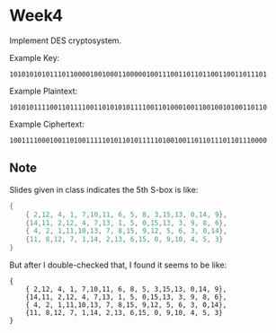 # Week4

Implement DES cryptosystem.

Example Key:
```
1010101010111011000010010001100000100111001101101100110011011101
```

Example Plaintext:
```
1010101111001101111001101010101111001101000100110010010100110110
```

Example Ciphertext:
```
1001111000100110100111110101101011111010010011011011101101110000
```

## Note

Slides given in class indicates the 5th S-box is like:
```c
{
    { 2,12, 4, 1, 7,10,11, 6, 5, 8, 3,15,13, 0,14, 9},
    {14,11, 2,12, 4, 7,13, 1, 5, 0,15,13, 3, 9, 8, 6},
    { 4, 2, 1,11,10,13, 7, 8,15, 9,12, 5, 6, 3, 0,14},
    {11, 8,12, 7, 1,14, 2,13, 6,15, 0, 9,10, 4, 5, 3}
}
```

But after I double-checked that, I found it seems to be like:
```
{
    { 2,12, 4, 1, 7,10,11, 6, 8, 5, 3,15,13, 0,14, 9},
    {14,11, 2,12, 4, 7,13, 1, 5, 0,15,13, 3, 9, 8, 6},
    { 4, 2, 1,11,10,13, 7, 8,15, 9,12, 5, 6, 3, 0,14},
    {11, 8,12, 7, 1,14, 2,13, 6,15, 0, 9,10, 4, 5, 3}
}
```